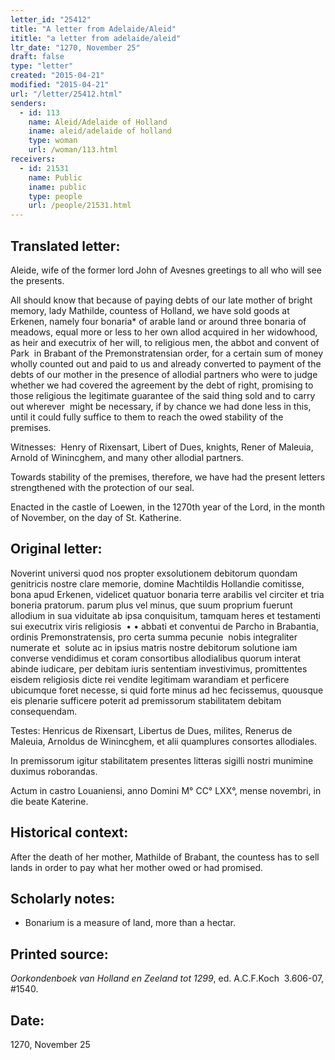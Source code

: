 ```yaml
---
letter_id: "25412"
title: "A letter from Adelaide/Aleid"
ititle: "a letter from adelaide/aleid"
ltr_date: "1270, November 25"
draft: false
type: "letter"
created: "2015-04-21"
modified: "2015-04-21"
url: "/letter/25412.html"
senders:
  - id: 113
    name: Aleid/Adelaide of Holland
    iname: aleid/adelaide of holland
    type: woman
    url: /woman/113.html
receivers:
  - id: 21531
    name: Public
    iname: public
    type: people
    url: /people/21531.html
---
```

<h2> Translated letter:</h2><p>Aleide, wife of the former lord John of Avesnes greetings to all who will see the presents.</p><p>All should know that because of paying debts of our late mother of bright memory, lady Mathilde, countess of Holland, we have sold goods at Erkenen, namely four bonaria* of arable land or around three bonaria of meadows, equal more or less to her own allod acquired in her widowhood, as heir and executrix of her will, to religious men, the abbot and convent of Park &nbsp;in Brabant of the Premonstratensian order, for a certain sum of money wholly counted out and paid to us and already converted to payment of the debts of our mother in the presence of allodial partners who were to judge whether we had covered the agreement by the debt of right, promising to those religious the legitimate guarantee of the said thing sold and to carry out wherever &nbsp;might be necessary, if by chance we had done less in this, until it could fully suffice to them to reach the owed stability of the premises.</p><p>Witnesses:&nbsp; Henry of Rixensart, Libert of Dues, knights, Rener of Maleuia, Arnold of Winincghem, and many other allodial partners.</p><p>Towards stability of the premises, therefore, we have had the present letters strengthened with the protection of our seal.</p><p>Enacted in the castle of Loewen, in the 1270th year of the Lord, in the month of November, on the day of St. Katherine.</p><h2 class="mt-4"> Original letter:</h2><p><strong></strong></p><p>Noverint universi quod nos propter exsolutionem debitorum quondam genitricis nostre clare memorie, domine Machtildis Hollandie comitisse, bona apud Erkenen, videlicet quatuor bonaria terre arabilis vel circiter et tria boneria pratorum. parum plus vel minus, que suum proprium fuerunt allodium in sua viduitate ab ipsa conquisitum, tamquam heres et testamenti sui executrix viris religiosis&nbsp; • • abbati et conventui de Parcho in Brabantia, ordinis Premonstratensis, pro certa summa pecunie&nbsp; nobis integraliter numerate et&nbsp; solute ac in ipsius matris nostre debitorum solutione iam converse vendidimus et coram consortibus allodialibus quorum interat abinde iudicare, per debitam iuris sententiam investivimus, promittentes eisdem religiosis dicte rei vendite legitimam warandiam et perficere ubicumque foret necesse, si quid forte minus ad hec fecissemus, quousque eis plenarie sufficere poterit ad premissorum stabilitatem debitam consequendam.</p><p>Testes: Henricus de Rixensart, Libertus de Dues, milites, Renerus de Maleuia, Arnoldus de Winincghem, et alii quamplures consortes allodiales.</p><p>In premissorum igitur stabilitatem presentes litteras sigilli nostri munimine duximus roborandas.</p><p>Actum in castro Louaniensi, anno Domini M° CC° LXX°, mense novembri, in die beate Katerine.</p><p><strong></strong></p><h2 class="mt-4"> Historical context:</h2><p>After the death of her mother, Mathilde of Brabant, the countess has to sell lands in order to pay what her mother owed or had promised.</p><h2 class="mt-4"> Scholarly notes:</h2><ul><li>Bonarium is a measure of land, more than a hectar.</li></ul><p><strong></strong></p><h2 class="mt-4"> Printed source:</h2><p><em>Oorkondenboek van Holland en Zeeland tot 1299</em>, ed. A.C.F.Koch&nbsp; 3.606-07, #1540.</p><h2 class="mt-4"> Date:</h2>1270, November 25